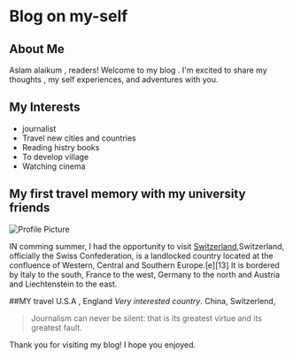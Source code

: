 # Blog on my-self

## About Me

Aslam alaikum , readers! Welcome to my blog . I'm excited to share my thoughts , my self experiences, and adventures with you.

## My Interests

- journalist
- Travel new cities and countries
- Reading histry books 
- To develop village
- Watching cinema

## My first travel memory with my university friends 

![Profile Picture]()

IN comming summer, I had the opportunity to visit [Switzerland](https:https://upload.wikimedia.org/wikipedia/commons/thumb/a/a8/Theater_Kaiseraugst.jpg/1024px-Theater_Kaiseraugst.jpg),Switzerland, officially the Swiss Confederation, is a landlocked country located at the confluence of Western, Central and Southern Europe.[e][13] It is bordered by Italy to the south, France to the west, Germany to the north and Austria and Liechtenstein to the east.

##MY travel
 U.S.A , England  *Very interested country*. China, Switzerlend,
> Journalism can never be silent: that is its greatest virtue and its greatest fault.

Thank you for visiting my blog! I hope you enjoyed. 
